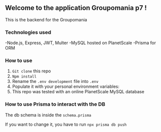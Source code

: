 ## Welcome to the application Groupomania p7 !
This is the backend for the Groupomania

### Technologies used
-Node.js, Express, JWT, Multer
-MySQL hosted on PlanetScale
-Prisma for ORM

### How to use

1. `Git clone` this repo
2. `Npm install`
3. Rename the `.env development` file into `.env`
4. Populate it with your personal environment variables:
5. This repo was tested with an online PlanetScale MySQL database

### How to use Prisma to interact with the DB
  
The db schema is inside the `schema.prisma`  

If you want to change it, you have to run `npx prisma db push`